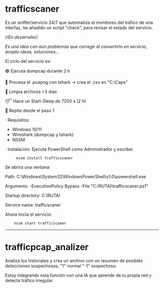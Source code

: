 # trafficscaner
Es un sniffer/servicio 24/7 que automatiza el monitoreo del tráfico de una interfaz, he añadido un script "check", para revisar el estado del servicio.

//*En desarrollo*//

*Es una idea con aún problemas que corregir al convertirlo en servicio, acepto ideas, soluciones...*

El ciclo del servicio es:

🟢 Ejecuta dumpcap durante 2 h

🧠 Procesa el .pcapng con tshark → crea el .csv en "C:\Caps"

🧹 Limpia archivos >3 días

😴 Hace un Start-Sleep de 7200 s (2 h)

🔁 Repite desde el paso 1


· Requisitos:
  - Windows 10/11
  - Wireshark (dumpcap y tshark)
  - NSSM
    

· Instalación:
   Ejecuta PowerShell como Administrador y escribe:

         nssm install trafficscaner

   Se abrirá una ventana:

   Path:
          C:\Windows\System32\WindowsPowerShell\v1.0\powershell.exe

   Arguments:
          -ExecutionPolicy Bypass -File "C:\(RUTA)\trafficscaner.ps1"

   Startup directory:
          C:\(RUTA)

   Service name: trafficscaner

   Ahora inicia el servicio:
   
        nssm start trafficscaner

-----------------------------------------------------------------------

# trafficpcap_analizer
Analiza los historiales y crea un archivo con un resumen de posibles detecciones sospechosas; "1" normal  "-1" sospechoso.

Estoy integrando esta función con una IA que aprende de tu propia red y detecta tráfico irregular.

